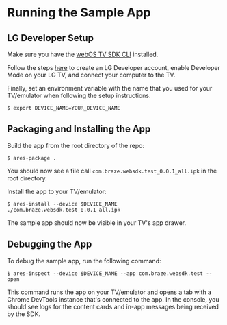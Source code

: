 # Running the Sample App

## LG Developer Setup

Make sure you have the [webOS TV SDK CLI](http://webostv.developer.lge.com/sdk/installation/) installed.

Follow the steps [here](https://webostv.developer.lge.com/develop/app-test) to create an LG Developer account, enable Developer Mode on your LG TV, and connect your computer to the TV.

Finally, set an environment variable with the name that you used for your TV/emulator when following the setup instructions.

```shell
$ export DEVICE_NAME=YOUR_DEVICE_NAME
```

## Packaging and Installing the App

Build the app from the root directory of the repo:

```shell
$ ares-package .
```

You should now see a file call `com.braze.websdk.test_0.0.1_all.ipk` in the root directory.

Install the app to your TV/emulator:

```shell
$ ares-install --device $DEVICE_NAME ./com.braze.websdk.test_0.0.1_all.ipk
```

The sample app should now be visible in your TV's app drawer.

## Debugging the App

To debug the sample app, run the following command:

```shell
$ ares-inspect --device $DEVICE_NAME --app com.braze.websdk.test --open
```

This command runs the app on your TV/emulator and opens a tab with a Chrome DevTools instance that's connected to the app. In the console, you should see logs for the content cards and in-app messages being received by the SDK.
